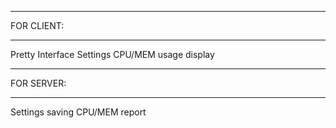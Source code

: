 ***********************
FOR CLIENT:
***********************
Pretty Interface
Settings
CPU/MEM usage display

***********************
FOR SERVER:
***********************
Settings saving
CPU/MEM report